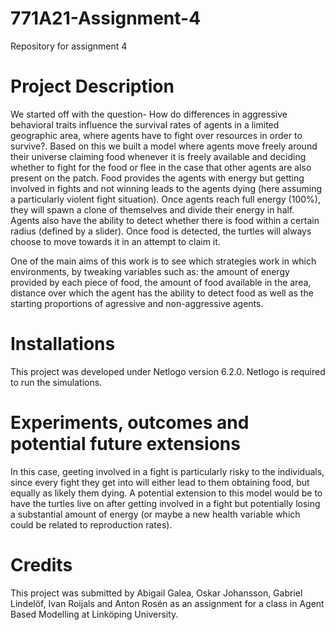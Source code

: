 # 771A21-Assignment-4
Repository for assignment 4

# Project Description
We started off with the question- How do differences in aggressive behavioral traits influence the survival rates of agents in a limited geographic area, where agents have to fight over resources in order to survive?. Based on this we built a model where agents move freely around their universe claiming food whenever it is freely available and deciding whether to fight for the food or flee in the case that other agents are also present on the patch. Food provides the agents with energy but getting involved in fights and not winning leads to the agents dying (here assuming a particularly violent fight situation). Once agents reach full energy (100%), they will spawn a clone of themselves and divide their energy in half. Agents also have the ability to detect whether there is food within a certain radius (defined by a slider). Once food is detected, the turtles will always choose to move towards it in an attempt to claim it.  

One of the main aims of this work is to see which strategies work in which environments, by tweaking variables such as: the amount of energy provided by each piece of food, the amount of food available in the area, distance over which the agent has the ability to detect food as well as the starting proportions of agressive and non-aggressive agents.   

# Installations
This project was developed under Netlogo version 6.2.0. Netlogo is required to run the simulations. 

# Experiments, outcomes and potential future extensions
In this case, geeting involved in a fight is particularly risky to the individuals, since every fight they get into will either lead to them obtaining food, but equally as likely them dying. A potential extension to this model would be to have the turtles live on after getting involved in a fight but potentially losing a substantial amount of energy (or maybe a new health variable which could be related to reproduction rates). 

# Credits
This project was submitted by Abigail Galea, Oskar Johansson, Gabriel Lindelöf, Ivan Roijals and Anton Rosén as an assignment for a class in Agent Based Modelling at Linköping University. 
